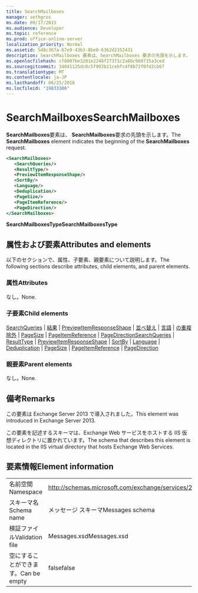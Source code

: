 ```yaml
---
title: SearchMailboxes
manager: sethgros
ms.date: 09/17/2015
ms.audience: Developer
ms.topic: reference
ms.prod: office-online-server
localization_priority: Normal
ms.assetid: 5d8c367a-67e9-43b3-8be0-6362d2152431
description: SearchMailboxes 要素は、SearchMailboxes 要求の先頭を示します。
ms.openlocfilehash: cf8007be3201e2248f27371c2a80c960735a3ced
ms.sourcegitcommit: 34041125dc8c5f993b21cebfc4f8b72f0fd2cb6f
ms.translationtype: MT
ms.contentlocale: ja-JP
ms.lasthandoff: 06/25/2018
ms.locfileid: "19833306"
---
```

# <a name="searchmailboxes"></a><span data-ttu-id="5f770-103">SearchMailboxes</span><span class="sxs-lookup"><span data-stu-id="5f770-103">SearchMailboxes</span></span>

<span data-ttu-id="5f770-104">**SearchMailboxes**要素は、 **SearchMailboxes**要求の先頭を示します。</span><span class="sxs-lookup"><span data-stu-id="5f770-104">The **SearchMailboxes** element indicates the beginning of the **SearchMailboxes** request.</span></span> 
  
```XML
<SearchMailboxes>
   <SearchQueries/>
   <ResultType/>
   <PreviewItemResponseShape/>
   <SortBy/>
   <Language/>
   <Deduplication/>
   <PageSize/>
   <PageItemReference/>
   <PageDirection/>
</SearchMailboxes>
```

 <span data-ttu-id="5f770-105">**SearchMailboxesType**</span><span class="sxs-lookup"><span data-stu-id="5f770-105">**SearchMailboxesType**</span></span>
## <a name="attributes-and-elements"></a><span data-ttu-id="5f770-106">属性および要素</span><span class="sxs-lookup"><span data-stu-id="5f770-106">Attributes and elements</span></span>

<span data-ttu-id="5f770-107">以下のセクションで、属性、子要素、親要素について説明します。</span><span class="sxs-lookup"><span data-stu-id="5f770-107">The following sections describe attributes, child elements, and parent elements.</span></span>
  
### <a name="attributes"></a><span data-ttu-id="5f770-108">属性</span><span class="sxs-lookup"><span data-stu-id="5f770-108">Attributes</span></span>

<span data-ttu-id="5f770-109">なし。</span><span class="sxs-lookup"><span data-stu-id="5f770-109">None.</span></span>
  
### <a name="child-elements"></a><span data-ttu-id="5f770-110">子要素</span><span class="sxs-lookup"><span data-stu-id="5f770-110">Child elements</span></span>

<span data-ttu-id="5f770-111">[SearchQueries](searchqueries.md) | [結果](resulttype.md) | [PreviewItemResponseShape](previewitemresponseshape.md) | [並べ替え](sortby.md) | [言語](language.md) | [の重複除外](deduplication.md) | [PageSize](pagesize.md)  |  [PageItemReference](pageitemreference.md) | [PageDirection](pagedirection.md)</span><span class="sxs-lookup"><span data-stu-id="5f770-111">[SearchQueries](searchqueries.md) | [ResultType](resulttype.md) | [PreviewItemResponseShape](previewitemresponseshape.md) | [SortBy](sortby.md) | [Language](language.md) | [Deduplication](deduplication.md) | [PageSize](pagesize.md) | [PageItemReference](pageitemreference.md) | [PageDirection](pagedirection.md)</span></span>
  
### <a name="parent-elements"></a><span data-ttu-id="5f770-112">親要素</span><span class="sxs-lookup"><span data-stu-id="5f770-112">Parent elements</span></span>

<span data-ttu-id="5f770-113">なし。</span><span class="sxs-lookup"><span data-stu-id="5f770-113">None.</span></span>
  
## <a name="remarks"></a><span data-ttu-id="5f770-114">備考</span><span class="sxs-lookup"><span data-stu-id="5f770-114">Remarks</span></span>

<span data-ttu-id="5f770-115">この要素は Exchange Server 2013 で導入されました。</span><span class="sxs-lookup"><span data-stu-id="5f770-115">This element was introduced in Exchange Server 2013.</span></span>
  
<span data-ttu-id="5f770-116">この要素を記述するスキーマは、Exchange Web サービスをホストする IIS 仮想ディレクトリに置かれています。</span><span class="sxs-lookup"><span data-stu-id="5f770-116">The schema that describes this element is located in the IIS virtual directory that hosts Exchange Web Services.</span></span>
  
## <a name="element-information"></a><span data-ttu-id="5f770-117">要素情報</span><span class="sxs-lookup"><span data-stu-id="5f770-117">Element information</span></span>

|||
|:-----|:-----|
|<span data-ttu-id="5f770-118">名前空間</span><span class="sxs-lookup"><span data-stu-id="5f770-118">Namespace</span></span>  <br/> |http://schemas.microsoft.com/exchange/services/2006/messages  <br/> |
|<span data-ttu-id="5f770-119">スキーマ名</span><span class="sxs-lookup"><span data-stu-id="5f770-119">Schema name</span></span>  <br/> |<span data-ttu-id="5f770-120">メッセージ スキーマ</span><span class="sxs-lookup"><span data-stu-id="5f770-120">Messages schema</span></span>  <br/> |
|<span data-ttu-id="5f770-121">検証ファイル</span><span class="sxs-lookup"><span data-stu-id="5f770-121">Validation file</span></span>  <br/> |<span data-ttu-id="5f770-122">Messages.xsd</span><span class="sxs-lookup"><span data-stu-id="5f770-122">Messages.xsd</span></span>  <br/> |
|<span data-ttu-id="5f770-123">空にすることができます。</span><span class="sxs-lookup"><span data-stu-id="5f770-123">Can be empty</span></span>  <br/> |<span data-ttu-id="5f770-124">false</span><span class="sxs-lookup"><span data-stu-id="5f770-124">false</span></span>  <br/> |
   

